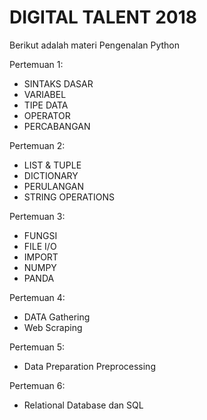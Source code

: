 # DIGITAL TALENT 2018
Berikut adalah materi Pengenalan Python

Pertemuan 1:
- SINTAKS DASAR
- VARIABEL
- TIPE DATA
- OPERATOR
- PERCABANGAN

Pertemuan 2:
- LIST & TUPLE
- DICTIONARY
- PERULANGAN
- STRING OPERATIONS

Pertemuan 3:
- FUNGSI
- FILE I/O
- IMPORT
- NUMPY
- PANDA

Pertemuan 4:
- DATA Gathering
- Web Scraping

Pertemuan 5:
- Data Preparation Preprocessing

Pertemuan 6:
- Relational Database dan SQL